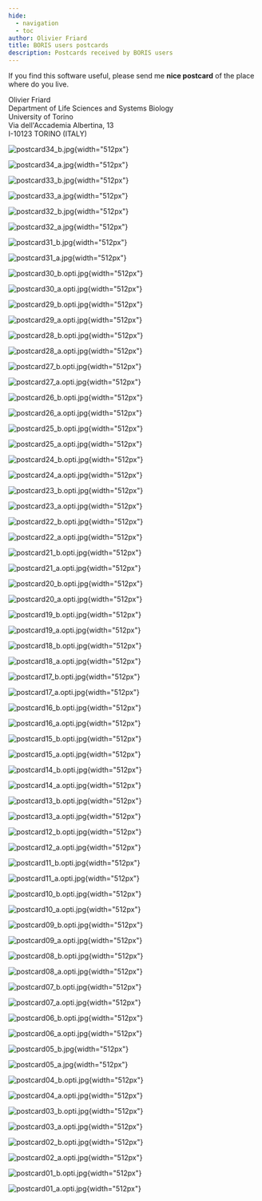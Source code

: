 ```yaml
---
hide:
  - navigation
  - toc
author: Olivier Friard
title: BORIS users postcards
description: Postcards received by BORIS users
---
```


If you find this software useful, please send me **nice postcard** of the place where do you live.


Olivier Friard  
Department of Life Sciences and Systems Biology  
University of Torino  
Via dell'Accademia Albertina, 13  
I-10123 TORINO (ITALY)  



![postcard34\_b.jpg](postcards/postcard34_b.jpg){width="512px"}

![postcard34\_a.jpg](postcards/postcard34_a.jpg){width="512px"}

![postcard33\_b.jpg](postcards/postcard33_b.jpg){width="512px"}

![postcard33\_a.jpg](postcards/postcard33_a.jpg){width="512px"}

![postcard32\_b.jpg](postcards/postcard32_b.jpg){width="512px"}

![postcard32\_a.jpg](postcards/postcard32_a.jpg){width="512px"}

![postcard31\_b.jpg](postcards/postcard31_b.jpg){width="512px"}

![postcard31\_a.jpg](postcards/postcard31_a.jpg){width="512px"}

![postcard30\_b.opti.jpg](postcards/postcard30_b.opti.jpg){width="512px"}

![postcard30\_a.opti.jpg](postcards/postcard30_a.opti.jpg){width="512px"}

![postcard29\_b.opti.jpg](postcards/postcard29_b.opti.jpg){width="512px"}

![postcard29\_a.opti.jpg](postcards/postcard29_a.opti.jpg){width="512px"}

![postcard28\_b.opti.jpg](postcards/postcard28_b.opti.jpg){width="512px"}

![postcard28\_a.opti.jpg](postcards/postcard28_a.opti.jpg){width="512px"}

![postcard27\_b.opti.jpg](postcards/postcard27_b.opti.jpg){width="512px"}

![postcard27\_a.opti.jpg](postcards/postcard27_a.opti.jpg){width="512px"}

![postcard26\_b.opti.jpg](postcards/postcard26_b.opti.jpg){width="512px"}

![postcard26\_a.opti.jpg](postcards/postcard26_a.opti.jpg){width="512px"}

![postcard25\_b.opti.jpg](postcards/postcard25_b.opti.jpg){width="512px"}

![postcard25\_a.opti.jpg](postcards/postcard25_a.opti.jpg){width="512px"}

![postcard24\_b.opti.jpg](postcards/postcard24_b.opti.jpg){width="512px"}

![postcard24\_a.opti.jpg](postcards/postcard24_a.opti.jpg){width="512px"}

![postcard23\_b.opti.jpg](postcards/postcard23_b.opti.jpg){width="512px"}

![postcard23\_a.opti.jpg](postcards/postcard23_a.opti.jpg){width="512px"}

![postcard22\_b.opti.jpg](postcards/postcard22_b.opti.jpg){width="512px"}

![postcard22\_a.opti.jpg](postcards/postcard22_a.opti.jpg){width="512px"}

![postcard21\_b.opti.jpg](postcards/postcard21_b.opti.jpg){width="512px"}

![postcard21\_a.opti.jpg](postcards/postcard21_a.opti.jpg){width="512px"}

![postcard20\_b.opti.jpg](postcards/postcard20_b.opti.jpg){width="512px"}

![postcard20\_a.opti.jpg](postcards/postcard20_a.opti.jpg){width="512px"}

![postcard19\_b.opti.jpg](postcards/postcard19_b.opti.jpg){width="512px"}

![postcard19\_a.opti.jpg](postcards/postcard19_a.opti.jpg){width="512px"}

![postcard18\_b.opti.jpg](postcards/postcard18_b.opti.jpg){width="512px"}

![postcard18\_a.opti.jpg](postcards/postcard18_a.opti.jpg){width="512px"}

![postcard17\_b.opti.jpg](postcards/postcard17_b.opti.jpg){width="512px"}

![postcard17\_a.opti.jpg](postcards/postcard17_a.opti.jpg){width="512px"}

![postcard16\_b.opti.jpg](postcards/postcard16_b.opti.jpg){width="512px"}

![postcard16\_a.opti.jpg](postcards/postcard16_a.opti.jpg){width="512px"}

![postcard15\_b.opti.jpg](postcards/postcard15_b.opti.jpg){width="512px"}

![postcard15\_a.opti.jpg](postcards/postcard15_a.opti.jpg){width="512px"}

![postcard14\_b.opti.jpg](postcards/postcard14_b.opti.jpg){width="512px"}

![postcard14\_a.opti.jpg](postcards/postcard14_a.opti.jpg){width="512px"}

![postcard13\_b.opti.jpg](postcards/postcard13_b.opti.jpg){width="512px"}

![postcard13\_a.opti.jpg](postcards/postcard13_a.opti.jpg){width="512px"}

![postcard12\_b.opti.jpg](postcards/postcard12_b.opti.jpg){width="512px"}

![postcard12\_a.opti.jpg](postcards/postcard12_a.opti.jpg){width="512px"}

![postcard11\_b.opti.jpg](postcards/postcard11_b.opti.jpg){width="512px"}

![postcard11\_a.opti.jpg](postcards/postcard11_a.opti.jpg){width="512px"}

![postcard10\_b.opti.jpg](postcards/postcard10_b.opti.jpg){width="512px"}

![postcard10\_a.opti.jpg](postcards/postcard10_a.opti.jpg){width="512px"}

![postcard09\_b.opti.jpg](postcards/postcard09_b.opti.jpg){width="512px"}

![postcard09\_a.opti.jpg](postcards/postcard09_a.opti.jpg){width="512px"}

![postcard08\_b.opti.jpg](postcards/postcard08_b.opti.jpg){width="512px"}

![postcard08\_a.opti.jpg](postcards/postcard08_a.opti.jpg){width="512px"}

![postcard07\_b.opti.jpg](postcards/postcard07_b.opti.jpg){width="512px"}

![postcard07\_a.opti.jpg](postcards/postcard07_a.opti.jpg){width="512px"}

![postcard06\_b.opti.jpg](postcards/postcard06_b.opti.jpg){width="512px"}

![postcard06\_a.opti.jpg](postcards/postcard06_a.opti.jpg){width="512px"}

![postcard05\_b.jpg](postcards/postcard05_b.jpg){width="512px"}

![postcard05\_a.jpg](postcards/postcard05_a.jpg){width="512px"}

![postcard04\_b.opti.jpg](postcards/postcard04_b.opti.jpg){width="512px"}

![postcard04\_a.opti.jpg](postcards/postcard04_a.opti.jpg){width="512px"}

![postcard03\_b.opti.jpg](postcards/postcard03_b.opti.jpg){width="512px"}

![postcard03\_a.opti.jpg](postcards/postcard03_a.opti.jpg){width="512px"}

![postcard02\_b.opti.jpg](postcards/postcard02_b.opti.jpg){width="512px"}

![postcard02\_a.opti.jpg](postcards/postcard02_a.opti.jpg){width="512px"}

![postcard01\_b.opti.jpg](postcards/postcard01_b.opti.jpg){width="512px"}

![postcard01\_a.opti.jpg](postcards/postcard01_a.opti.jpg){width="512px"}
